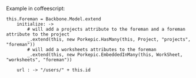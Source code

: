 Example in coffeescript:

	this.Foreman = Backbone.Model.extend
  		initialize: -> 
  			# will add a projects attribute to the foreman and a foreman attribute to the project
  			_.extend(this, new Porkepic.HasMany(this, Project, "projects", "foreman"))
  			# will add a worksheets attributes to the foreman
  			_.extend(this, new Porkepic.EmbeddedInMany(this, WorkSheet, "worksheets", "foreman"))
	
  		url : -> "/users/" + this.id